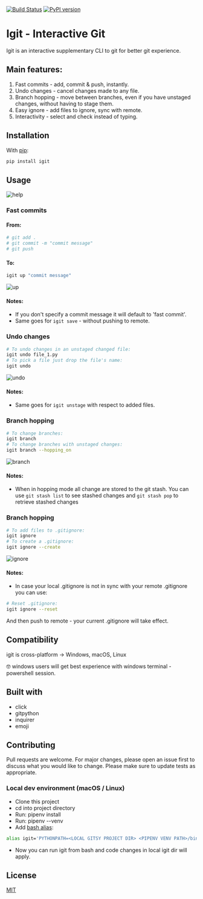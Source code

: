 [![Build Status](https://travis-ci.com/kobibarhanin/gitenv.svg?branch=master)](https://travis-ci.com/kobibarhanin/igit)
[![PyPI version](https://badge.fury.io/py/igit.svg)](https://badge.fury.io/py/igit)

# Igit - Interactive Git

Igit is an interactive supplementary CLI to git for better git experience.

## Main features:
1. Fast commits - add, commit & push, instantly. 
2. Undo changes - cancel changes made to any file.
3. Branch hopping - move between branches, even if you have unstaged changes, without having to stage them.
4. Easy ignore - add files to ignore, sync with remote. 
5. Interactivity - select and check instead of typing.


## Installation

With [pip](https://pip.pypa.io/en/stable/):

```bash
pip install igit
```

## Usage
![help](examples/help.png)

### Fast commits

#### From:
```bash
# git add .
# git commit -m "commit message"
# git push 
```

#### To:
```bash
igit up "commit message" 
```

![up](examples/up_cmd.png)

#### Notes:
- If you don't specify a commit message it will default to 'fast commit'.
- Same goes for ```igit save``` - without pushing to remote.


### Undo changes

```bash
# To undo changes in an unstaged changed file:
igit undo file_1.py 
# To pick a file just drop the file's name:
igit undo
```

![undo](examples/undo_cmd.png)

#### Notes:
- Same goes for ```igit unstage``` with respect to added files.


### Branch hopping

```bash
# To change branches:
igit branch
# To change branches with unstaged changes:
igit branch --hopping_on 
```
![branch](examples/branch_cmd.png)

#### Notes:
- When in hopping mode all change are stored to the git stash. 
You can use ```git stash list``` to see stashed changes and ```git stash pop``` to retrieve stashed changes


### Branch hopping

```bash
# To add files to .gitignore:
igit ignore
# To create a .gitignore:
igit ignore --create  
```
![ignore](examples/ignore_cmd.png)

#### Notes:
- In case your local .gitignore is not in sync with your remote .gitignore you can use: 
```bash
# Reset .gitignore:
igit ignore --reset 
```
And then push to remote - your current .gitignore will take effect. 

## Compatibility
igit is cross-platform → Windows, macOS, Linux 

🤓 windows users will get best experience with windows terminal - powershell session.
	

## Built with

- click
- gitpython
- inquirer
- emoji

## Contributing
Pull requests are welcome. For major changes, please open an issue first to discuss what you would like to change.
Please make sure to update tests as appropriate.

### Local dev environment (macOS / Linux)

- Clone this project
- cd into project directory
- Run: pipenv install
- Run: pipenv --venv 
- Add [bash alias](https://linuxize.com/post/how-to-create-bash-aliases/):
```bash
alias igit='PYTHONPATH=<LOCAL GITSY PROJECT DIR> <PIPENV VENV PATH>/bin/python3 <LOCAL IGIT PROJECT DIR>/igit/cli.py'
```
- Now you can run igit from bash and code changes in local igit dir will apply.



## License
[MIT](https://choosealicense.com/licenses/mit/)
